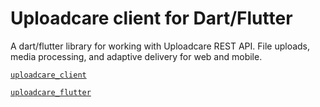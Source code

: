 # Uploadcare client for Dart/Flutter

A dart/flutter library for working with Uploadcare REST API. File uploads, media processing, and adaptive delivery for web and mobile.

[`uploadcare_client`](https://github.com/KonstantinKai/uploadcare_client/tree/master/uploadcare_client)

[`uploadcare_flutter`](https://github.com/KonstantinKai/uploadcare_client/tree/master/uploadcare_flutter)

